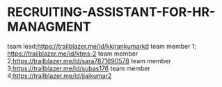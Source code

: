 # RECRUITING-ASSISTANT-FOR-HR-MANAGMENT

team lead;https://trailblazer.me/id/kkirankumarkd
team member 1; https://trailblazer.me/id/ktms-2
team member 2;https://trailblazer.me/id/sara7871690578
team member 3;https://trailblazer.me/id/subas176
team member 4;https://trailblazer.me/id/jjaikumar2
